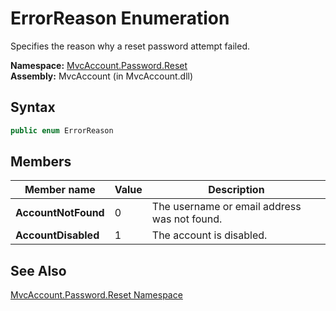 ErrorReason Enumeration
=======================
Specifies the reason why a reset password attempt failed.

**Namespace:** [MvcAccount.Password.Reset][1]  
**Assembly:** MvcAccount (in MvcAccount.dll)

Syntax
------

```csharp
public enum ErrorReason
```


Members
-------

Member name         | Value | Description                                  
------------------- | ----- | -------------------------------------------- 
**AccountNotFound** | 0     | The username or email address was not found. 
**AccountDisabled** | 1     | The account is disabled.                     


See Also
--------
[MvcAccount.Password.Reset Namespace][1]  

[1]: ../README.md
